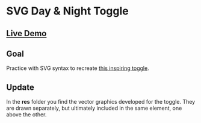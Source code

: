 # SVG Day & Night Toggle

## [Live Demo](https://codepen.io/borntofrappe/full/aboPapm)

## Goal

Practice with SVG syntax to recreate [this inspiring toggle](https://dribbble.com/shots/5321869-Playing-with-InVision-Studio).

## Update

In the **res** folder you find the vector graphics developed for the toggle. They are drawn separately, but ultimately included in the same element, one above the other.